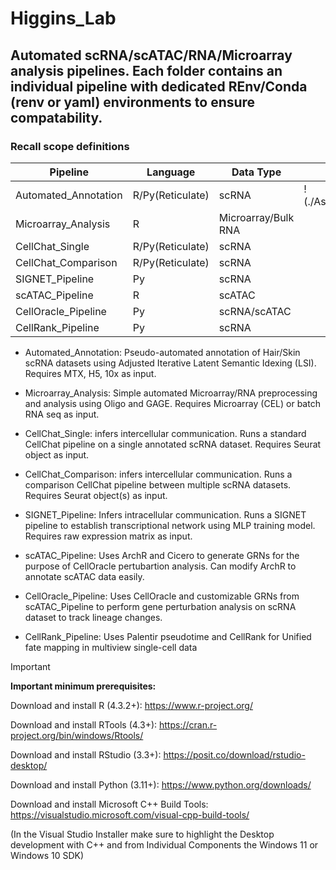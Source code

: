 # Higgins_Lab

## Automated scRNA/scATAC/RNA/Microarray analysis pipelines. Each folder contains an individual pipeline with dedicated **REnv/Conda** (renv or yaml) environments to ensure compatability.

### Recall scope definitions
|Pipeline|Language|Data Type|OS|
|---|---|---|---|
|Automated_Annotation|R/Py(Reticulate)|scRNA|!(./Assets/icon_windows.png)
|Microarray_Analysis|R|Microarray/Bulk RNA|
|CellChat_Single|R/Py(Reticulate)|scRNA|
|CellChat_Comparison|R/Py(Reticulate)|scRNA|
|SIGNET_Pipeline|Py|scRNA|
|scATAC_Pipeline|R|scATAC|
|CellOracle_Pipeline|Py|scRNA/scATAC|
|CellRank_Pipeline|Py|scRNA|


* Automated_Annotation: Pseudo-automated annotation of Hair/Skin scRNA datasets using Adjusted Iterative Latent Semantic Idexing (LSI). Requires MTX, H5, 10x as input.

* Microarray_Analysis: Simple automated Microarray/RNA preprocessing and analysis using Oligo and GAGE. Requires Microarray (CEL) or batch RNA seq as input.

* CellChat_Single: infers intercellular communication. Runs a standard CellChat pipeline on a single annotated scRNA dataset. Requires Seurat object as input.

* CellChat_Comparison: infers intercellular communication. Runs a comparison CellChat pipeline between multiple scRNA datasets. Requires Seurat object(s) as input.

* SIGNET_Pipeline: Infers intracellular communication. Runs a SIGNET pipeline to establish transcriptional network using MLP training model. Requires raw expression matrix as input.

* scATAC_Pipeline: Uses ArchR and Cicero to generate GRNs for the purpose of CellOracle pertubartion analysis. Can modify ArchR to annotate scATAC data easily.

* CellOracle_Pipeline: Uses CellOracle and customizable GRNs from scATAC_Pipeline to perform gene perturbation analysis on scRNA dataset to track lineage changes.

* CellRank_Pipeline: Uses Palentir pseudotime and CellRank for Unified fate mapping in multiview single-cell data


> [!IMPORTANT]
>**Important minimum prerequisites:**

Download and install R (4.3.2+): https://www.r-project.org/

Download and install RTools (4.3+): https://cran.r-project.org/bin/windows/Rtools/

Download and install RStudio (3.3+): https://posit.co/download/rstudio-desktop/

Download and install Python (3.11+): https://www.python.org/downloads/

Download and install Microsoft C++ Build Tools: https://visualstudio.microsoft.com/visual-cpp-build-tools/

(In the Visual Studio Installer make sure to highlight the Desktop development with C++ and from Individual Components the Windows 11 or Windows 10 SDK)
